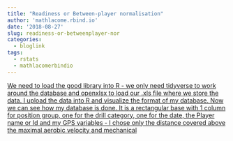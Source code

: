 ```yaml
---
title: "Readiness or Between-player normalisation"
author: 'mathlacome.rbind.io'
date: '2018-08-27'
slug: readiness-or-betweenplayer-nor
categories:
  - bloglink
tags:
  - rstats
  - mathlacomerbindio
---
```


[We need to load the good library into R - we only need tidyverse to work around the database and openxlsx to load our .xls file where we store the data. I upload the data into R and visualize the format of my database. Now we can see how my database is done. It is a rectangular base with 1 column for position group, one for the drill category, one for the date, the Player name or Id and my GPS variables - I chose only the distance covered above the maximal aerobic velocity and mechanical<i class="fas fa-external-link-alt"></i>](http://mathlacome.rbind.io/post/readiness/)

